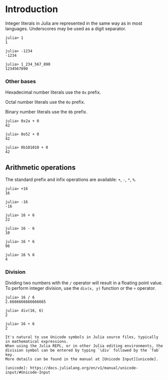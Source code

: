 # Introduction

Integer literals in Julia are represented in the same way as in most languages.
Underscores may be used as a digit separator.

```julia-repl
julia> 1
1

julia> -1234
-1234

julia> 1_234_567_890
1234567890
```

### Other bases

Hexadecimal number literals use the `0x` prefix.

Octal number literals use the `0o` prefix.

Binary number literals use the `0b` prefix.

```julia-repl
julia> 0x2a + 0
42

julia> 0o52 + 0
42

julia> 0b101010 + 0
42
```

## Arithmetic operations

The standard prefix and infix operations are available: `+`, `-`, `*`, `%`.

```julia-repl
julia> +16
16

julia> -16
-16

julia> 16 + 6
22

julia> 16 - 6
10

julia> 16 * 6
96

julia> 16 % 6
4
```

### Division

Dividing two numbers with the `/` operator will result in a floating point value.
To perform integer division, use the `div(x, y)` function or the `÷` operator.

```julia-repl
julia> 16 / 6
2.6666666666666665

julia> div(16, 6)
2

julia> 16 ÷ 6
2
```

~~~~note
It's natural to use Unicode symbols in Julia source files, typically in mathematical expressions.
When using the Julia REPL, or in other Julia editing environments, the division symbol can be entered by typing `\div` followed by the `Tab` key.
More details can be found in the manual at [Unicode Input][unicode].

[unicode]: https://docs.julialang.org/en/v1/manual/unicode-input/#Unicode-Input
~~~~
